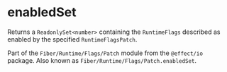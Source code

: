 # enabledSet

Returns a `ReadonlySet<number>` containing the `RuntimeFlags` described as
enabled by the specified `RuntimeFlagsPatch`.

Part of the `Fiber/Runtime/Flags/Patch` module from the `@effect/io` package. Also known as `Fiber/Runtime/Flags/Patch.enabledSet`.
